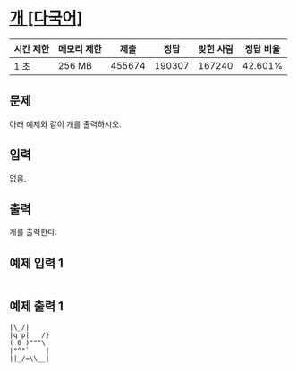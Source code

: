 

# [개 [다국어]](https://www.acmicpc.net/problem/10172)

| 시간 제한 | 메모리 제한 | 제출 | 정답 | 맞힌 사람 | 정답 비율 |
| --- | --- | --- | --- | --- | --- |
| 1 초 | 256 MB | 455674 | 190307 | 167240 | 42.601% |

## 문제

아래 예제와 같이 개를 출력하시오.

## 입력

없음.

## 출력

개를 출력한다.

## 예제 입력 1

```

```

## 예제 출력 1

```
|\_/|
|q p|   /}
( 0 )"""\
|"^"`    |
||_/=\\__|
```
